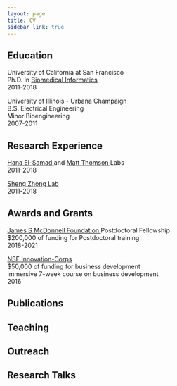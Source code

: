 ```yaml
---
layout: page
title: CV
sidebar_link: true
---
```



## Education
<p class="message">
University of California at San Francisco  <br>
Ph.D. in <a href="https://ipqb.ucsf.edu/"> Biomedical Informatics</a> <br>
2011-2018
</p>


<p class="message">
University of Illinois - Urbana Champaign  <br>
B.S. Electrical Engineering  <br>
Minor Bioengineering  <br>
2007-2011
</p>

## Research Experience
<p class="message">
<a href="http://elsamadlab.ucsf.edu/"> Hana El-Samad </a> and <a href="https://thomsonlab.github.io/"> Matt Thomson </a> Labs <br>
2011-2018
</p>

<p class="message">
 <a href="http://systemsbio.ucsd.edu/"> Sheng Zhong Lab </a> <br>
2011-2018
</p>

## Awards and Grants
<p class="message">
 <a href="https://www.jsmf.org/"> James S McDonnell Foundation </a> Postdoctoral Fellowship <br>
 $200,000 of funding for Postdoctoral training <br>
2018-2021
</p>

<p class="message">
 <a href="https://www.nsf.gov/news/special_reports/i-corps/"> NSF Innovation-Corps </a> <br>
 $50,000 of funding for business development <br>
 immersive 7-week course on business development <br>
2016
</p>


## Publications

## Teaching

## Outreach

## Research Talks
